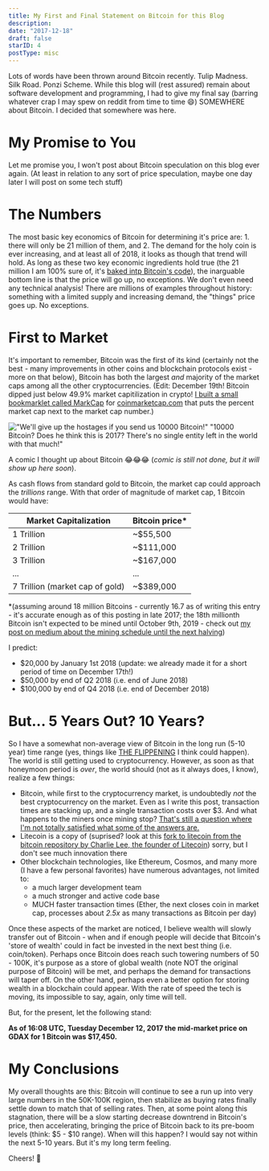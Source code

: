 ```yaml
---
title: My First and Final Statement on Bitcoin for this Blog
description:
date: "2017-12-18"
draft: false
starID: 4
postType: misc
---
```


Lots of words have been thrown around Bitcoin recently. Tulip Madness. Silk Road. Ponzi Scheme. While this blog will (rest assured) remain about software development and programming, I had to give my final say (barring whatever crap I may spew on reddit from time to time :smile:) SOMEWHERE about Bitcoin. I decided that somewhere was here.

# My Promise to You

Let me promise you, I won't post about Bitcoin speculation on this blog ever again. (At least in relation to any sort of price speculation, maybe one day later I will post on some tech stuff)

# The Numbers

The most basic key economics of Bitcoin for determining it's price are: 1. there will only be 21 million of them, and 2. The demand for the holy coin is ever increasing, and at least all of 2018, it looks as though that trend will hold. As long as these two key economic ingredients hold true (the 21 million I am 100% sure of, it's [baked intp Bitcoin's code](https://github.com/bitcoin/bitcoin/blob/c24337964f2d0500975abb4ef55c324daaf349b6/src/main.cpp#L1361)), the inarguable bottom line is that the price will go up, no exceptions. We don't even need any technical analysis! There are millions of examples throughout history: something with a limited supply and increasing demand, the "things" price goes up. No exceptions.

# First to Market
It's important to remember, Bitcoin was the first of its kind (certainly not the best - many improvements in other coins and blockchain protocols exist - more on that below), Bitcoin has both the largest _and_ majority of the market caps among all the other cryptocurrencies. (Edit: December 19th! Bitcoin dipped just below 49.9% market capitilization in crypto! [I built a small bookmarklet called MarkCap](frewinchristopher.github.io/markcap) for [coinmarketcap.com](coinmarketcap.com) that puts the percent market cap next to the market cap number.)

!["We'll give up the hostages if you send us 10000 Bitcoin!" "10000 Bitcoin? Does he think this is 2017? There's no single entity left in the world with that much!"](./bitcoincomic.jpg)

A comic I thought up about Bitcoin  :joy::joy::joy: (_comic is still not done, but it will show up here soon_).

As cash flows from standard gold to Bitcoin, the market cap could approach the _trillions_ range. With that order of magnitude of market cap, 1 Bitcoin would have:

| Market Capitalization | Bitcoin price* |
| --------------------- | -------------- |
| 1 Trillion | ~$55,500 |
| 2 Trillion | ~$111,000 |
| 3 Trillion | ~$167,000 |
| ... | ... |
| 7 Trillion (market cap of gold) | ~$389,000 |

\*(assuming around 18 million Bitcoins - currently 16.7 as of writing this entry - it's accurate enough as of this posting in late 2017; the 18th millionth Bitcoin isn't expected to be mined until October 9th, 2019 - check out [my post on medium about the mining schedule until the next halving](https://medium.com/@frewin.christopher/the-bitcoin-mining-schedule-from-december-18-2017-to-june-8-2020-407db59e69f4))

I predict:

- $20,000 by January 1st 2018 (update: we already made it for a short period of time on December 17th!)
- $50,000 by end of Q2 2018 (i.e. end of June 2018)
- $100,000 by end of Q4 2018 (i.e. end of December 2018)

# But... 5 Years Out? 10 Years?

So I have a somewhat non-average view of Bitcoin in the long run (5-10 year) time range (yes, things like [THE FLIPPENING](http://blog.flippening.watch/what-is-the-flippening/) I think could happen). The world is still getting used to cryptocurrency. However, as soon as that honeymoon period is _over_, the world should (not as it always does, I know), realize a few things:

- Bitcoin, while first to the cryptocurrency market, is undoubtedly _not_ the best cryptocurrency on the market. Even as I write this post, transaction times are stacking up, and a single transaction costs over $3. And what happens to the miners once mining stop? [That's still a question where I'm not totally satisfied what some of the answers are.](https://news.bitcoin.com/what-happens-bitcoin-miners-all-coins-mined/)
- Litecoin is a copy of (suprised? look at this [fork to litecoin from the bitcoin repository by Charlie Lee, the founder of Litecoin](https://github.com/litecoin-project/litecoin/commit/4405b78d6059e536c36974088a8ed4d9f0f29898)) sorry, but I don't see much innovation there
- Other blockchain technologies, like Ethereum, Cosmos, and many more (I have a few personal favorites) have numerous advantages, not limited to:
  - a much larger development team
  - a much stronger and active code base
  - MUCH faster transaction times (Ether, the next closes coin in market cap, processes about _2.5x_ as many transactions as Bitcoin per day)

Once these aspects of the market are noticed, I believe wealth will slowly transfer out of Bitcoin - when and if enough people will decide that Bitcoin's 'store of wealth' could in fact be invested in the next best thing (i.e. coin/token). Perhaps once Bitcoin does reach such towering numbers of 50 - 100K, it's purpose as a store of global wealth (note NOT the original purpose of Bitcoin) will be met, and perhaps the demand for transactions will taper off. On the other hand, perhaps even a better option for storing wealth in a blockchain could appear. With the rate of speed the tech is moving, its impossible to say, again, only time will tell.

But, for the present, let the following stand:

**As of 16:08 UTC, Tuesday December 12, 2017 the mid-market price on GDAX for 1 Bitcoin was $17,450.**

# My Conclusions

My overall thoughts are this: Bitcoin will continue to see a run up into very large numbers in the 50K-100K region, then stabilize as buying rates finally settle down to match that of selling rates. Then, at some point along this stagnation, there will be a slow starting decrease downtrend in Bitcoin's price, then accelerating, bringing the price of Bitcoin back to its pre-boom levels (think: $5 - $10 range). When will this happen? I would say not within the next 5-10 years. But it's my long term feeling.

Cheers! :beer:
